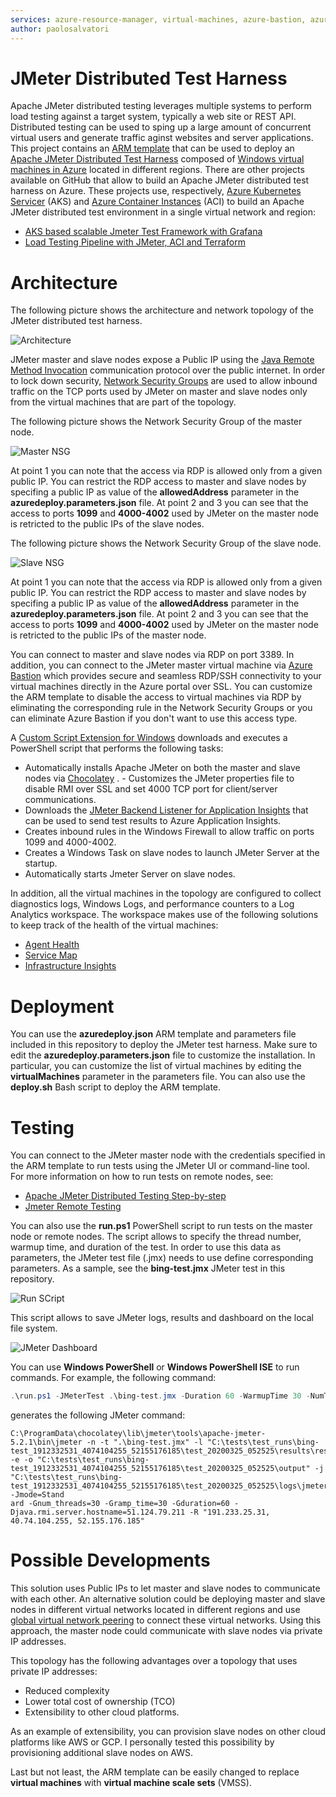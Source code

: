 ```yaml
---
services: azure-resource-manager, virtual-machines, azure-bastion, azure-monitor, virtual-network
author: paolosalvatori
---
```


# JMeter Distributed Test Harness #
Apache JMeter distributed testing leverages multiple systems to perform load testing against a target system, typically a web site or REST API. Distributed testing can be used to sping up a large amount of concurrent virtual users and generate traffic aginst websites and server applications. This project contains an [ARM template](https://docs.microsoft.com/en-us/azure/azure-resource-manager/templates/overview) that can be used to deploy an [Apache JMeter Distributed Test Harness](https://jmeter.apache.org/usermanual/jmeter_distributed_testing_step_by_step.html) composed of [Windows virtual machines in Azure](https://docs.microsoft.com/en-us/azure/virtual-machines/windows/overview) located in different regions. There are other projects available on GitHub that allow to build an Apache JMeter distributed test harness on Azure. These projects use, respectively, [Azure Kubernetes Servicer](https://docs.microsoft.com/en-us/azure/aks/intro-kubernetes) (AKS) and [Azure Container Instances](https://docs.microsoft.com/en-us/azure/container-instances/container-instances-overview) (ACI) to build an Apache JMeter distributed test environment in a single virtual network and region:

- [AKS based scalable Jmeter Test Framework with Grafana](https://github.com/petegrimsdale/aks_testing_fwk)
- [Load Testing Pipeline with JMeter, ACI and Terraform](https://github.com/Azure-Samples/jmeter-aci-terraform)

# Architecture #
The following picture shows the architecture and network topology of the JMeter distributed test harness.

![Architecture](https://raw.githubusercontent.com/paolosalvatori/jmeter-distributed-test-harness/master/images/TestHarness.png)

JMeter master and slave nodes expose a Public IP using the [Java Remote Method Invocation](https://en.wikipedia.org/wiki/Java_remote_method_invocation) communication protocol over the public internet. In order to lock down security, [Network Security Groups](https://docs.microsoft.com/en-us/azure/virtual-network/security-overview) are used to allow inbound traffic on the TCP ports used by JMeter on master and slave nodes only from the virtual machines that are part of the topology. 

 The following picture shows the Network Security Group of the master node. 

![Master NSG](https://raw.githubusercontent.com/paolosalvatori/jmeter-distributed-test-harness/master/images/MasterNSG.png)

At point 1 you can note that the access via RDP is allowed only from a given public IP. You can restrict the RDP access to master and slave nodes by specifing a public IP as value of the **allowedAddress** parameter in the **azuredeploy.parameters.json** file.
At point 2 and 3 you can see that the access to ports **1099** and **4000-4002** used by JMeter on the master node is retricted to the public IPs of the slave nodes.

 The following picture shows the Network Security Group of the slave node. 

![Slave NSG](https://raw.githubusercontent.com/paolosalvatori/jmeter-distributed-test-harness/master/images/SlaveNSG.png)

At point 1 you can note that the access via RDP is allowed only from a given public IP. You can restrict the RDP access to master and slave nodes by specifing a public IP as value of the **allowedAddress** parameter in the **azuredeploy.parameters.json** file.
At point 2 and 3 you can see that the access to ports **1099** and **4000-4002** used by JMeter on the master node is retricted to the public IPs of the master node.
 
You can connect to master and slave nodes via RDP on port 3389. In addition, you can connect to the JMeter master virtual machine via [Azure Bastion](https://docs.microsoft.com/en-us/azure/bastion/bastion-overview) which provides secure and seamless RDP/SSH connectivity to your virtual machines directly in the Azure portal over SSL. You can customize the ARM template to disable the access to virtual machines via RDP by eliminating the corresponding rule in the Network Security Groups or you can eliminate Azure Bastion if you don't want to use this access type. 
 
A [Custom Script Extension for Windows](https://docs.microsoft.com/en-us/azure/virtual-machines/extensions/custom-script-windows) downloads and executes a PowerShell script that performs the following tasks:

- Automatically installs Apache JMeter on both the master and slave nodes via [Chocolatey](https://chocolatey.org/packages/jmeter) .  - Customizes the JMeter properties file to disable RMI over SSL and set 4000 TCP port for client/server communications. 
- Downloads the [JMeter Backend Listener for Application Insights](https://github.com/adrianmo/jmeter-backend-azure) that can be used to send test results to Azure Application Insights.
- Creates inbound rules in the Windows Firewall to allow traffic on ports 1099 and 4000-4002.
- Creates a Windows Task on slave nodes to launch JMeter Server at the startup.
- Automatically starts Jmeter Server on slave nodes.

In addition, all the virtual machines in the topology are configured to collect diagnostics logs, Windows Logs, and performance counters to a Log Analytics workspace. The workspace makes use of the following solutions to keep track of the health of the virtual machines:

- [Agent Health](https://docs.microsoft.com/en-us/azure/azure-monitor/insights/solution-agenthealth)
- [Service Map](https://docs.microsoft.com/en-us/azure/azure-monitor/insights/service-map)
- [Infrastructure Insights](https://docs.microsoft.com/en-us/azure/azure-monitor/insights/vminsights-enable-overview)

# Deployment #
You can use the **azuredeploy.json** ARM template and parameters file included in this repository to deploy the JMeter test harness. Make sure to edit the **azuredeploy.parameters.json** file to customize the installation. In particular, you can customize the list of virtual machines by editing the **virtualMachines** parameter in the parameters file. You can also use the **deploy.sh** Bash script to deploy the ARM template.

# Testing #
You can connect to the JMeter master node with the credentials specified in the ARM template to run tests using the JMeter UI or command-line tool. For more information on how to run tests on remote nodes, see: 

- [Apache JMeter Distributed Testing Step-by-step](https://jmeter.apache.org/usermanual/jmeter_distributed_testing_step_by_step.html)
- [Jmeter Remote Testing](https://jmeter.apache.org/usermanual/remote-test.html)

You can also use the **run.ps1** PowerShell script to run tests on the master node or remote nodes. The script allows to specify the thread number, warmup time, and duration of the test. In order to use this data as parameters, the JMeter test file (.jmx) needs to use define corresponding parameters. As a sample, see the **bing-test.jmx** JMeter test in this repository.

![Run SCript](https://raw.githubusercontent.com/paolosalvatori/jmeter-distributed-test-harness/master/images/RunScript.png)

This script allows to save JMeter logs, results and dashboard on the local file system.

![JMeter Dashboard](https://raw.githubusercontent.com/paolosalvatori/jmeter-distributed-test-harness/master/images/Dashboard.png)

You can use **Windows PowerShell** or **Windows PowerShell ISE** to run commands. For example, the following command:

```powershell
.\run.ps1 -JMeterTest .\bing-test.jmx -Duration 60 -WarmupTime 30 -NumThreads 30 -Remote "191.233.25.31, 40.74.104.255, 52.155.176.185"
```

generates the following JMeter command:

```batch
C:\ProgramData\chocolatey\lib\jmeter\tools\apache-jmeter-5.2.1\bin\jmeter -n -t ".\bing-test.jmx" -l "C:\tests\test_runs\bing-test_1912332531_4074104255_52155176185\test_20200325_052525\results\resultfile.jtl" -e -o "C:\tests\test_runs\bing-test_1912332531_4074104255_52155176185\test_20200325_052525\output" -j "C:\tests\test_runs\bing-test_1912332531_4074104255_52155176185\test_20200325_052525\logs\jmeter.jtl" -Jmode=Stand
ard -Gnum_threads=30 -Gramp_time=30 -Gduration=60 -Djava.rmi.server.hostname=51.124.79.211 -R "191.233.25.31, 40.74.104.255, 52.155.176.185"
```

# Possible Developments #
This solution uses Public IPs to let master and slave nodes to communicate with each other. An alternative solution could be deploying master and slave nodes in different virtual networks located in different regions and use [global virtual network peering](https://docs.microsoft.com/en-us/azure/virtual-network/virtual-network-peering-overview) to connect these virtual networks. Using this approach, the master node could communicate with slave nodes via private IP addresses.

This topology has the following advantages over a topology that uses private IP addresses:

- Reduced complexity 
- Lower total cost of ownership (TCO)
- Extensibility to other cloud platforms.

As an example of extensibility, you can provision slave nodes on other cloud platforms like AWS or GCP. I personally tested this possibility by provisioning additional slave nodes on AWS.

Last but not least, the ARM template can be easily changed to replace **virtual machines** with **virtual machine scale sets** (VMSS).
